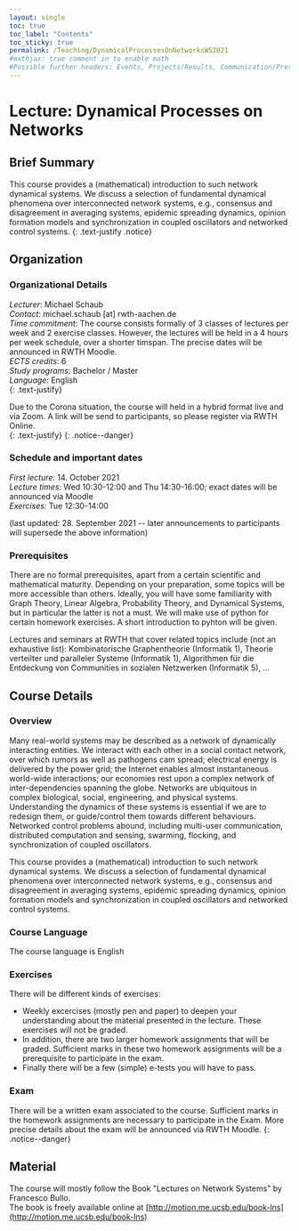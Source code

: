 ```yaml
---
layout: single
toc: true
toc_label: "Contents"
toc_sticky: true
permalink: /Teaching/DynamicalProcessesOnNetworksWS2021
#mathjax: true comment in to enable math
#Possible further headers: Events, Projects/Results, Communication/Presentation, News
---
```

<script>addBackToTop({
  backgroundColor: '#fff',
  innerHTML: 'Back to Top',
  textColor: '#333'
})</script>
<style>
  #back-to-top {
    border: 1px solid #ccc;
    border-radius: 0;
    font-family: sans-serif;
    font-size: 14px;
    width: 100px;
    text-align: center;
    line-height: 30px;
    height: 30px;
  }
</style>

# Lecture: Dynamical Processes on Networks

## Brief Summary

This course provides a (mathematical) introduction to such network dynamical systems. We discuss a selection of fundamental dynamical phenomena over interconnected network systems, e.g., consensus and disagreement in averaging systems, epidemic spreading dynamics, opinion formation models and synchronization in coupled oscillators and networked control systems.
{: .text-justify .notice}

## Organization

### Organizational Details
*Lecturer*: Michael Schaub  
*Contact*: michael.schaub [at] rwth-aachen.de  
*Time commitment*: The course consists formally of 3 classes of lectures per week and 2 exercise classes. However, the lectures will be held in a 4 hours per week schedule, over a shorter timspan.
The precise dates will be announced in RWTH Moodle.    
*ECTS credits*: 6   
*Study programs*: Bachelor / Master    
*Language*: English   
{: .text-justify}

Due to the Corona situation, the course will held in a hybrid format live and via Zoom. A link will be send to participants, so please register via RWTH Online.    
{: .text-justify}
{: .notice--danger}

### Schedule and important dates
*First lecture:* 14. October 2021    
*Lecture times:* Wed 10:30-12:00 and Thu 14:30-16:00; exact dates will be announced via Moodle    
*Exercises:* Tue 12:30-14:00    

(last updated: 28. September 2021 -- later announcements to participants will supersede the above information)

### Prerequisites 
There are no formal prerequisites, apart from a certain scientific and mathematical maturity. 
Depending on your preparation, some topics will be more accessible than others. 
Ideally, you will have some familiarity with Graph Theory, Linear Algebra, Probability Theory, and Dynamical Systems, but in particular the latter is not a must.
We will make use of python for certain homework exercises. 
A short introduction to pyhton will be given.

Lectures and seminars at RWTH that cover related topics include (not an exhaustive list):
Kombinatorische Graphentheorie (Informatik 1), Theorie verteilter und paralleler Systeme (Informatik 1), Algorithmen für die Entdeckung von Communities in sozialen Netzwerken (Informatik 5), ...

## Course Details

### Overview
Many real-world systems may be described as a network of dynamically interacting entities. We interact with each other in a social contact network, over which rumors as well as pathogens cam spread; electrical energy is delivered by the power grid; the Internet enables almost instantaneous world-wide interactions; our economies rest upon a complex network of inter-dependencies spanning the globe. Networks are ubiquitous in complex biological, social, engineering, and physical systems. Understanding the dynamics of these systems is essential if we are to redesign them, or guide/control them towards different behaviours. Networked control problems abound, including multi-user communication, distributed computation and sensing, swarming, flocking, and synchronization of coupled oscillators.

This course provides a (mathematical) introduction to such network dynamical systems. We discuss a selection of fundamental dynamical phenomena over interconnected network systems, e.g., consensus and disagreement in averaging systems, epidemic spreading dynamics, opinion formation models and synchronization in coupled oscillators and networked control systems.

### Course Language
The course language is English

### Exercises
There will be different kinds of exercises:   
* Weekly excercises (mostly pen and paper) to deepen your understanding about the material presented in the lecture. These exercises will not be graded.   
* In addition, there are two larger homework assignments that will be graded. Sufficient marks in these two homework assignments will be a prerequisite to participate in the exam.
* Finally there will be a few (simple) e-tests you will have to pass.    

### Exam
There will be a written exam associated to the course.
Sufficient marks in the homework assignments are necessary to participate in the Exam.
More precise details about the exam will be announced via RWTH Moodle.
{: .notice--danger}


## Material
The course will mostly follow the Book "Lectures on Network Systems" by Francesco Bullo.    
The book is freely available online at [http://motion.me.ucsb.edu/book-lns](http://motion.me.ucsb.edu/book-lns)  
